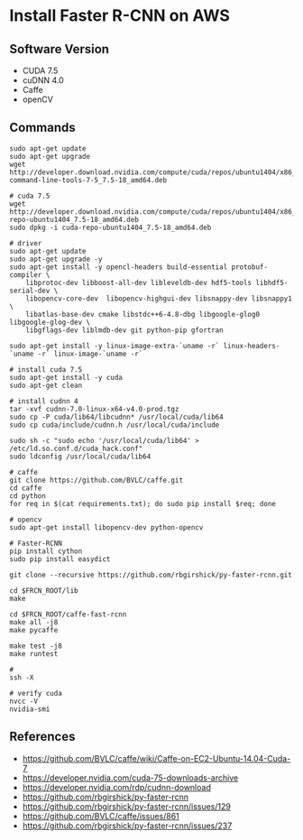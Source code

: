 # Install Faster R-CNN on AWS

## Software Version
* CUDA 7.5
* cuDNN 4.0
* Caffe
* openCV

## Commands
~~~~
sudo apt-get update
sudo apt-get upgrade
wget http://developer.download.nvidia.com/compute/cuda/repos/ubuntu1404/x86_64/cuda-command-line-tools-7-5_7.5-18_amd64.deb

# cuda 7.5
wget http://developer.download.nvidia.com/compute/cuda/repos/ubuntu1404/x86_64/cuda-repo-ubuntu1404_7.5-18_amd64.deb
sudo dpkg -i cuda-repo-ubuntu1404_7.5-18_amd64.deb

# driver
sudo apt-get update
sudo apt-get upgrade -y
sudo apt-get install -y opencl-headers build-essential protobuf-compiler \
    libprotoc-dev libboost-all-dev libleveldb-dev hdf5-tools libhdf5-serial-dev \
    libopencv-core-dev  libopencv-highgui-dev libsnappy-dev libsnappy1 \
    libatlas-base-dev cmake libstdc++6-4.8-dbg libgoogle-glog0 libgoogle-glog-dev \
    libgflags-dev liblmdb-dev git python-pip gfortran

sudo apt-get install -y linux-image-extra-`uname -r` linux-headers-`uname -r` linux-image-`uname -r`

# install cuda 7.5
sudo apt-get install -y cuda
sudo apt-get clean

# install cudnn 4
tar -xvf cudnn-7.0-linux-x64-v4.0-prod.tgz
sudo cp -P cuda/lib64/libcudnn* /usr/local/cuda/lib64
sudo cp cuda/include/cudnn.h /usr/local/cuda/include

sudo sh -c "sudo echo '/usr/local/cuda/lib64' > /etc/ld.so.conf.d/cuda_hack.conf"
sudo ldconfig /usr/local/cuda/lib64

# caffe
git clone https://github.com/BVLC/caffe.git
cd caffe
cd python
for req in $(cat requirements.txt); do sudo pip install $req; done

# opencv
sudo apt-get install libopencv-dev python-opencv

# Faster-RCNN
pip install cython
sudo pip install easydict

git clone --recursive https://github.com/rbgirshick/py-faster-rcnn.git

cd $FRCN_ROOT/lib
make

cd $FRCN_ROOT/caffe-fast-rcnn
make all -j8
make pycaffe

make test -j8
make runtest

# 
ssh -X

# verify cuda
nvcc -V
nvidia-smi
~~~~



## References
* https://github.com/BVLC/caffe/wiki/Caffe-on-EC2-Ubuntu-14.04-Cuda-7
* https://developer.nvidia.com/cuda-75-downloads-archive
* https://developer.nvidia.com/rdp/cudnn-download
* https://github.com/rbgirshick/py-faster-rcnn
* https://github.com/rbgirshick/py-faster-rcnn/issues/129
* https://github.com/BVLC/caffe/issues/861
* https://github.com/rbgirshick/py-faster-rcnn/issues/237